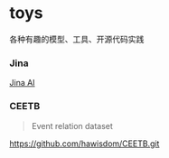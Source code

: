 # toys
各种有趣的模型、工具、开源代码实践

### Jina
[Jina AI](https://learn.jina.ai/)


### CEETB
> Event relation dataset

https://github.com/hawisdom/CEETB.git


